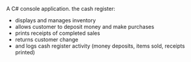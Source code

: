 A C# console application. the cash register:
- displays and manages inventory
- allows customer to deposit money and make purchases
- prints receipts of completed sales
- returns customer change
- and logs cash register activity (money deposits, items sold, receipts printed)

